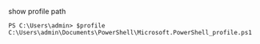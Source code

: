 show profile path  
```
PS C:\Users\admin> $profile
C:\Users\admin\Documents\PowerShell\Microsoft.PowerShell_profile.ps1
```